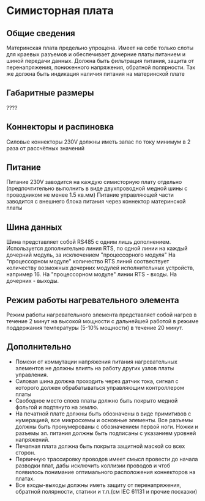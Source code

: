 # Симисторная плата

## Общие сведения
Материнская плата предельно упрощена. Имеет на себе только слоты для краевых разъемов и обеспечивает дочерние платы питанием и шиной передачи данных.
Должна быть фильтрация питания, защита от перенапряжения, пониженного напряжения, обратной полярности.
Так же должна быть индикация наличия питания на материнской плате

## Габаритные размеры
????

## Коннекторы и распиновка
Силовые коннекторы 230V должны иметь запас по току минимум в 2 раза от рассчётных значений
  
## Питание
Питание 230V заводится на каждую симисторную плату отдельно (предпочтительно выполнить в виде двухпроводной медной шины с проводником не менее 1.5 кв.мм) 
Питание управляющей части заводится с внешнего блока питания через коннектор материнской платы 

## Шина данных
Шина представляет собой RS485 с одним лишь дополнением. Используется дополнительно линия RTS, по одной линии на каждый дочерний модуль, за исключением "процессорного модуля"
На "процессорном модуле" количество RTS линий соотвествует количеству возможных дочерних модулей исполнительных устройств, например 16. На "процессорном модуле"
линии RTS - входы. На дочерних - выходы.

## Режим работы нагревательного элемента
Режим работы нагревательного элемента представляет собой нагрев в течение 2 минут на высокой мощности с дальнейшей работой в режиме поддержания температуры (5-10% мощности) в течение 20 минут.

## Дополнительно
- Помехи от коммутации напряжения питания нагревательных элементов не должны влиять на работу других узлов платы управления.
- Силовая шина должна проходить через датчик тока, сигнал с которого должен обрабатываться управляющим контроллером платы
- Свободное место слоев платы должно быть покрыто медной фольгой и подтянуто на землю.
- На печатной плате должны быть обозначены в виде примитивов с нумерацией, все микросхемы и основные элементы. Все разъемы должны быть пронумерованы с обозначением первой ноги. Ножки и разъемы эл. питания должны быть подписаны с указанием уровней напряжений.
- Печатная плата должна быть покрыта защитной маской со всех сторон.
- Первичную трассировку проводов имеет смысл провести до начала разводки плат, дабы исключить коллизии проводов и чтоб появилось понимание оптимального расположения коннекторов на платах.
- Все входы-выходы должны иметь защиту от перенапряжения, обратной полярности, статики и т.п.(см IEC 61131 и прочие посказки)

